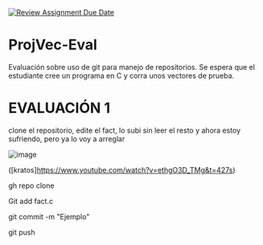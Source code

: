 [![Review Assignment Due Date](https://classroom.github.com/assets/deadline-readme-button-24ddc0f5d75046c5622901739e7c5dd533143b0c8e959d652212380cedb1ea36.svg)](https://classroom.github.com/a/OCiOFRHX)
# ProjVec-Eval
Evaluación sobre uso de git para manejo de repositorios. Se espera que el estudiante cree un programa en C y corra unos vectores de prueba. 

# EVALUACIÓN 1

clone el repositorio, edite el fact, lo subi sin leer el resto y ahora estoy sufriendo, pero ya lo voy a arreglar 

![image](https://github.com/hacUPB/sc-control-version-skullls/assets/157409179/553c5c7b-ced7-4296-95df-655effb2b271)

([kratos]https://www.youtube.com/watch?v=ethgO3D_TMg&t=427s)

gh repo clone

Git add fact.c

git commit -m "Ejemplo"

git push
